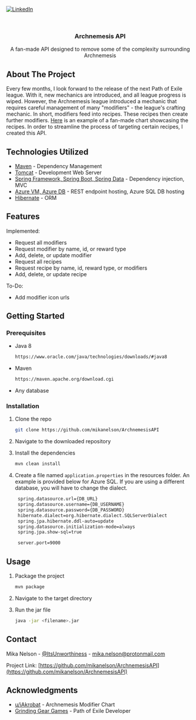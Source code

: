 [![LinkedIn][linkedin-shield]][linkedin-url]

<!-- PROJECT INFO -->
<br />
<div align="center">
<h3 align="center">Archnemesis API</h3>

  <p align="center">
    A fan-made API designed to remove some of the complexity surrounding Archnemesis
  </p>
</div>

<!-- ABOUT THE PROJECT -->
## About The Project
Every few months, I look forward to the release of the next Path of Exile league. With it, new mechanics are introduced,
and all league progress is wiped. However, the Archnemesis league introduced a mechanic that requires careful
management of many "modifiers" - the league's crafting mechanic. In short, modifiers feed into recipes. These recipes
then create further modifiers. [Here](https://i.redd.it/42t8vavix7g81.png) is an example of a fan-made chart 
showcasing the recipes. In order to streamline the process of targeting certain recipes, I created this API.

## Technologies Utilized

* [Maven](https://maven.apache.org/) - Dependency Management
* [Tomcat](https://tomcat.apache.org/) - Development Web Server
* [Spring Framework, Spring Boot, Spring Data](https://spring.io/projects/) - Dependency injection, MVC
* [Azure VM, Azure DB](https://azure.microsoft.com/) - REST endpoint hosting, Azure SQL DB hosting
* [Hibernate](https://hibernate.org/orm/) - ORM

## Features

Implemented:
* Request all modifiers
* Request modifier by name, id, or reward type
* Add, delete, or update modifier
* Request all recipes
* Request recipe by name, id, reward type, or modifiers
* Add, delete, or update recipe

To-Do:
* Add modifier icon urls

<!-- GETTING STARTED -->
## Getting Started

### Prerequisites
* Java 8
  ```sh
  https://www.oracle.com/java/technologies/downloads/#java8
  ```
* Maven
  ```sh
  https://maven.apache.org/download.cgi
  ```
* Any database

### Installation

1. Clone the repo
   ```sh
   git clone https://github.com/mikanelson/ArchnemesisAPI
   ```
2. Navigate to the downloaded repository
   
3. Install the dependencies
   ```sh
   mvn clean install
   ```

4. Create a file named `application.properties` in the resources folder. An example is provided below for Azure SQL. If you are using a different
database, you will have to change the dialect.
   ```sh
    spring.datasource.url={DB_URL}
    spring.datasource.username={DB_USERNAME}
    spring.datasource.password={DB_PASSWORD}
    hibernate.dialect=org.hibernate.dialect.SQLServerDialect
    spring.jpa.hibernate.ddl-auto=update
    spring.datasource.initialization-mode=always
    spring.jpa.show-sql=true

    server.port=9000
   ```

<!-- USAGE EXAMPLES -->
## Usage
1. Package the project
   ```sh
   mvn package
   ```
   
2. Navigate to the target directory

3. Run the jar file
   ```sh
   java -jar <filename>.jar
   ```
<!-- CONTACT -->
## Contact

Mika Nelson - [@ItsUnworthiness](https://twitter.com/ItsUnworthiness) - mika.nelson@protonmail.com

Project Link: [https://github.com/mikanelson/ArchnemesisAPI](https://github.com/mikanelson/ArchnemesisAPI)

<!-- ACKNOWLEDGMENTS -->
## Acknowledgments

* [u/iAkrobat](https://www.reddit.com/user/iAkrobat/) - Archnemesis Modifier Chart
* [Grinding Gear Games](https://grindinggear.com/) - Path of Exile Developer

<!-- MARKDOWN LINKS & IMAGES -->
[linkedin-shield]: https://img.shields.io/badge/-LinkedIn-black.svg?style=for-the-badge&logo=linkedin&colorB=555
[linkedin-url]: https://www.linkedin.com/in/mika-nelson-623801154/
